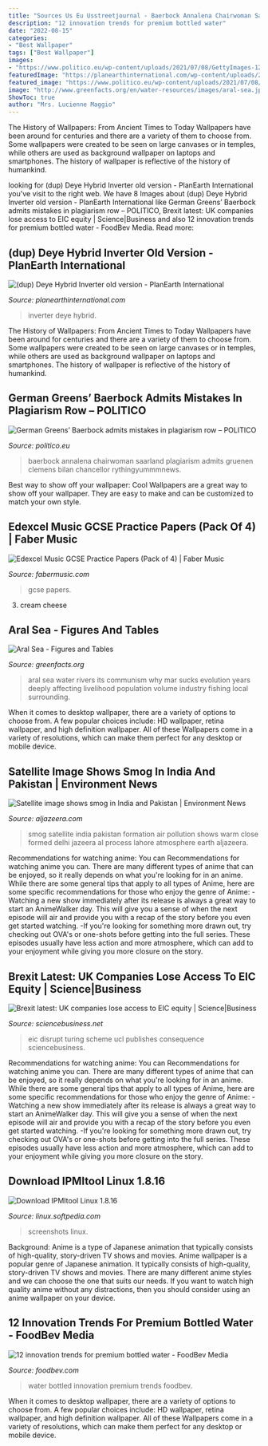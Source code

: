 ```yaml
---
title: "Sources Us Eu Usstreetjournal - Baerbock Annalena Chairwoman Saarland Plagiarism Admits Gruenen Clemens Bilan Chancellor Rythingyummmnews"
description: "12 innovation trends for premium bottled water"
date: "2022-08-15"
categories:
- "Best Wallpaper"
tags: ["Best Wallpaper"]
images:
- "https://www.politico.eu/wp-content/uploads/2021/07/08/GettyImages-1233488521-1160x911.jpg"
featuredImage: "https://planearthinternational.com/wp-content/uploads/2020/04/Deye-Hybrid-Inverter-Feature-Image-960x540-px.jpg"
featured_image: "https://www.politico.eu/wp-content/uploads/2021/07/08/GettyImages-1233488521-1160x911.jpg"
image: "http://www.greenfacts.org/en/water-resources/images/aral-sea.jpg"
ShowToc: true
author: "Mrs. Lucienne Maggio"
---
```



The History of Wallpapers: From Ancient Times to Today
Wallpapers have been around for centuries and there are a variety of them to choose from. Some wallpapers were created to be seen on large canvases or in temples, while others are used as background wallpaper on laptops and smartphones. The history of wallpaper is reflective of the history of humankind.

	

		
looking for (dup) Deye Hybrid Inverter old version - PlanEarth International you've visit to the right web. We have 8 Images about (dup) Deye Hybrid Inverter old version - PlanEarth International like German Greens’ Baerbock admits mistakes in plagiarism row – POLITICO, Brexit latest: UK companies lose access to EIC equity | Science|Business and also 12 innovation trends for premium bottled water - FoodBev Media. Read more:
		
    
## (dup) Deye Hybrid Inverter Old Version - PlanEarth International

<img loading=lazy src="https://planearthinternational.com/wp-content/uploads/2020/04/Deye-Hybrid-Inverter-Feature-Image-960x540-px.jpg" onerror="this.onerror=null;this.src='https://tse2.mm.bing.net/th?id=OIP.ni9vYun3lpccHXGLdbIK5wHaEK&amp;pid=15.1';" alt="(dup) Deye Hybrid Inverter old version - PlanEarth International">

_Source: planearthinternational.com_

>inverter deye hybrid. 

	

The History of Wallpapers: From Ancient Times to Today
Wallpapers have been around for centuries and there are a variety of them to choose from. Some wallpapers were created to be seen on large canvases or in temples, while others are used as background wallpaper on laptops and smartphones. The history of wallpaper is reflective of the history of humankind.

    
## German Greens’ Baerbock Admits Mistakes In Plagiarism Row – POLITICO

<img loading=lazy src="https://www.politico.eu/wp-content/uploads/2021/07/08/GettyImages-1233488521-1160x911.jpg" onerror="this.onerror=null;this.src='https://tse4.mm.bing.net/th?id=OIP.vi4iCNahHjHgxGgdCGifsQHaF0&amp;pid=15.1';" alt="German Greens’ Baerbock admits mistakes in plagiarism row – POLITICO">

_Source: politico.eu_

>baerbock annalena chairwoman saarland plagiarism admits gruenen clemens bilan chancellor rythingyummmnews. 

	

Best way to show off your wallpaper:
Cool Wallpapers are a great way to show off your wallpaper. They are easy to make and can be customized to match your own style.

    
## Edexcel Music GCSE Practice Papers (Pack Of 4) | Faber Music

<img loading=lazy src="https://faber-product-images.s3.amazonaws.com/d7edc199-2e98-45c1-a2ec-39d3ae8dcd72" onerror="this.onerror=null;this.src='https://tse2.mm.bing.net/th?id=OIP.lq5ijyUplliuUc2_tMoJOQHaKe&amp;pid=15.1';" alt="Edexcel Music GCSE Practice Papers (Pack of 4) | Faber Music">

_Source: fabermusic.com_

>gcse papers. 

	

3. cream cheese 

    
## Aral Sea - Figures And Tables

<img loading=lazy src="http://www.greenfacts.org/en/water-resources/images/aral-sea.jpg" onerror="this.onerror=null;this.src='https://tse1.mm.bing.net/th?id=OIP.WEoO9DMjIW23Epuf8OulGAHaE4&amp;pid=15.1';" alt="Aral Sea - Figures and Tables">

_Source: greenfacts.org_

>aral sea water rivers its communism why mar sucks evolution years deeply affecting livelihood population volume industry fishing local surrounding. 

	

When it comes to desktop wallpaper, there are a variety of options to choose from. A few popular choices include: HD wallpaper, retina wallpaper, and high definition wallpaper. All of these Wallpapers come in a variety of resolutions, which can make them perfect for any desktop or mobile device. 

    
## Satellite Image Shows Smog In India And Pakistan | Environment News

<img loading=lazy src="https://www.aljazeera.com/wp-content/uploads/2017/11/920ea1d5329d47d3a2fdaffdafd494f5_6.jpeg" onerror="this.onerror=null;this.src='https://tse3.mm.bing.net/th?id=OIP.ZSEUdLFvUz54kXT28pwQSgHaHa&amp;pid=15.1';" alt="Satellite image shows smog in India and Pakistan | Environment News">

_Source: aljazeera.com_

>smog satellite india pakistan formation air pollution shows warm close formed delhi jazeera al process lahore atmosphere earth aljazeera. 

	

Recommendations for watching anime: You can
Recommendations for watching anime you can. There are many different types of anime that can be enjoyed, so it really depends on what you're looking for in an anime. While there are some general tips that apply to all types of Anime, here are some specific recommendations for those who enjoy the genre of Anime: 
-Watching a new show immediately after its release is always a great way to start an AnimeWalker day. This will give you a sense of when the next episode will air and provide you with a recap of the story before you even get started watching. 
-If you're looking for something more drawn out, try checking out OVA's or one-shots before getting into the full series. These episodes usually have less action and more atmosphere, which can add to your enjoyment while giving you more closure on the story.

    
## Brexit Latest: UK Companies Lose Access To EIC Equity | Science|Business

<img loading=lazy src="https://sciencebusiness.net/sites/default/files/styles/article/public/2020-02/brexit-eic-innovation-horizon-europe.jpg?itok=2WkG3szb" onerror="this.onerror=null;this.src='https://tse2.mm.bing.net/th?id=OIP.YrjYlua-Hh49P3KhU2uekgHaDL&amp;pid=15.1';" alt="Brexit latest: UK companies lose access to EIC equity | Science|Business">

_Source: sciencebusiness.net_

>eic disrupt turing scheme ucl publishes consequence sciencebusiness. 

	

Recommendations for watching anime: You can
Recommendations for watching anime you can. There are many different types of anime that can be enjoyed, so it really depends on what you're looking for in an anime. While there are some general tips that apply to all types of Anime, here are some specific recommendations for those who enjoy the genre of Anime: 
-Watching a new show immediately after its release is always a great way to start an AnimeWalker day. This will give you a sense of when the next episode will air and provide you with a recap of the story before you even get started watching. 
-If you're looking for something more drawn out, try checking out OVA's or one-shots before getting into the full series. These episodes usually have less action and more atmosphere, which can add to your enjoyment while giving you more closure on the story.

    
## Download IPMItool Linux 1.8.16

<img loading=lazy src="https://linux-cdn.softpedia.com/screenshots/IPMItool_1.png" onerror="this.onerror=null;this.src='https://tse4.mm.bing.net/th?id=OIP.SQcuDuArGqy9mchOrAmD0gHaFH&amp;pid=15.1';" alt="Download IPMItool Linux 1.8.16">

_Source: linux.softpedia.com_

>screenshots linux. 

	

Background: Anime is a type of Japanese animation that typically consists of high-quality, story-driven TV shows and movies.
Anime wallpaper is a popular genre of Japanese animation. It typically consists of high-quality, story-driven TV shows and movies. There are many different anime styles and we can choose the one that suits our needs. If you want to watch high quality anime without any distractions, then you should consider using an anime wallpaper on your device.

    
## 12 Innovation Trends For Premium Bottled Water - FoodBev Media

<img loading=lazy src="http://www.foodbev.com/wp-content/uploads/2014/11/bottledwatertopsWP.jpg" onerror="this.onerror=null;this.src='https://tse1.mm.bing.net/th?id=OIP.z0VKvJFaF1406rG1xbUVJAHaF3&amp;pid=15.1';" alt="12 innovation trends for premium bottled water - FoodBev Media">

_Source: foodbev.com_

>water bottled innovation premium trends foodbev. 

	

When it comes to desktop wallpaper, there are a variety of options to choose from. A few popular choices include: HD wallpaper, retina wallpaper, and high definition wallpaper. All of these Wallpapers come in a variety of resolutions, which can make them perfect for any desktop or mobile device. 

